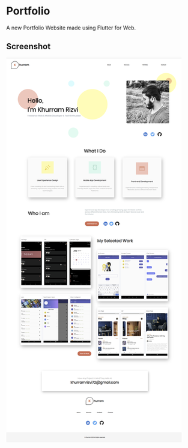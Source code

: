 # Portfolio 

A new Portfolio Website made using Flutter for Web.

## Screenshot
<img src= 'demo/ss_desktop.png' >
   
